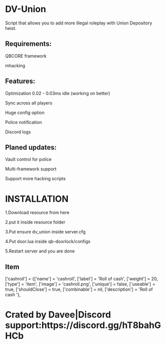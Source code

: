 # DV-Union
Script that allows you to add more illegal roleplay with Union Depository heist.

<h2> Requirements:</h2>
<p>QBCORE framework</p>
  <p>
mhacking
</p>
<h2> Features:</h2>
<p>
Optimization 0.02 - 0.03ms idle (working on better)
</p>
<p>
Sync across all players
</p>
<p>
Huge config option
</p>
<p>
Police notification 
</p>
<p>
Discord logs
</p>
<h2>Planed updates:</h2>
  <p>Vault control for police</p> 
  <p>Multi-framework support</p>
  <p>Support more hacking scripts</p>
<h1>INSTALLATION</h1>
<p>1.Download resource from here</p>
<p>2.put it inside resource folder</p>
<p>3.Put ensure dv_union inside server.cfg</p>
<p>4.Put door.lua inside qb-doorlock/configs</p>
<p>5.Restart server and you are done</p>
<h2>Item</h2>
['cashroll'] 			 = {['name'] = 'cashroll', 			  	['label'] = 'Roll of cash', 			['weight'] = 20, 		['type'] = 'item', 		['image'] = 'cashroll.png', 	['unique'] = false, 	['useable'] = true, 	['shouldClose'] = true,	   ['combinable'] = nil,   ['description'] = 'Roll of cash '},

<h1>Crated by Davee|Discord support:https://discord.gg/hT8bahGHCb<h1>
